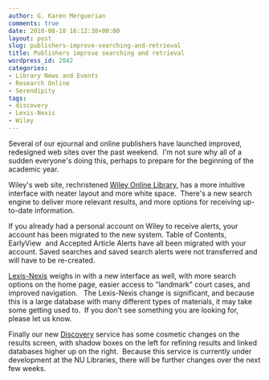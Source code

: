```yaml
---
author: G. Karen Merguerian
comments: true
date: 2010-08-10 16:12:38+00:00
layout: post
slug: publishers-improve-searching-and-retrieval
title: Publishers improve searching and retrieval
wordpress_id: 2042
categories:
- Library News and Events
- Research Online
- Serendipity
tags:
- discovery
- Lexis-Nexis
- Wiley
---
```


Several of our ejournal and online publishers have launched improved, redesigned web sites over the past weekend.  I'm not sure why all of a sudden everyone's doing this, perhaps to prepare for the beginning of the academic year.

Wiley's web site, rechristened [Wiley Online Library](http://0-onlinelibrary.wiley.com.ilsprod.lib.neu.edu/), has a more intuitive interface with neater layout and more white space.  There's a new search engine to deliver more relevant results, and more options for receiving up-to-date information.

If you already had a personal account on Wiley to receive alerts, your account has been migrated to the new system. Table of Contents, EarlyView  and Accepted Article Alerts have all been migrated with your account. Saved searches and saved search alerts were not transferred and will have to be re-created.

[Lexis-Nexis](http://0-www.lexisnexis.com.ilsprod.lib.neu.edu/hottopics/lnacademic) weighs in with a new interface as well, with more search options on the home page, easier access to "landmark" court cases, and improved navigation.   The Lexis-Nexis change is significant, and because this is a large database with many different types of materials, it may take some getting used to.  If you don't see something you are looking for, please let us know.

Finally our new [Discovery](http://0-search.ebscohost.com.ilsprod.lib.neu.edu/login.aspx?authtype=ip,uid&profile=eds) service has some cosmetic changes on the results screen, with shadow boxes on the left for refining results and linked databases higher up on the right.  Because this service is currently under development at the NU Libraries, there will be further changes over the next few weeks.
